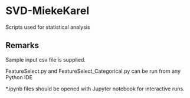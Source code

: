# SVD-MiekeKarel
Scripts used for statistical analysis 

## Remarks
Sample input csv file is supplied.

FeatureSelect.py and FeatureSelect_Categorical.py can be run from any Python IDE

*.ipynb files should be opened with Jupyter notebook for interactive runs.

